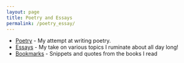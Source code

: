 ```yaml
---
layout: page
title: Poetry and Essays
permalink: /poetry_essay/
---
```


<ul>
	<li><a href="poetry">Poetry</a> - My attempt at writing poetry.</li>
	<li><a href="essays">Essays</a> - My take on various topics I ruminate about all day long!</li>
	<li><a href="bookmarks">Bookmarks</a> - Snippets and quotes from the books I read
	<!-- <li><a href="travel">Travel</a> - Some moments from my trips to beautiful places around the world.</li> -->
</ul>
